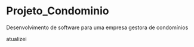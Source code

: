 # Projeto_Condominio
Desenvolvimento de software para uma empresa gestora de condomínios


atualizei